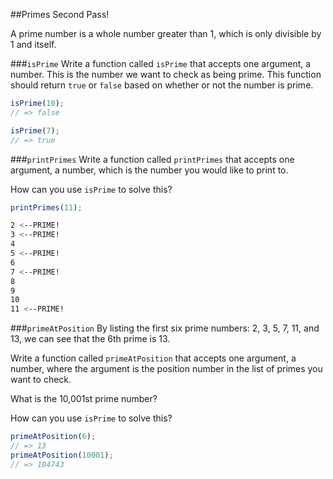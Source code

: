 ##Primes Second Pass!

A prime number is a whole number greater than 1, which is only divisible by 1 and itself.

###`isPrime`
Write a function called `isPrime` that accepts one argument, a number. This is the number we want to check as being prime. This function should return `true` or `false` based on whether or not the number is prime.

```js
isPrime(10);
// => false

isPrime(7);
// => true
```

###`printPrimes`
Write a function called `printPrimes` that accepts one argument, a number, which is the number you would like to print to.

How can you use `isPrime` to solve this?

```js
printPrimes(11);
```
```bash
2 <--PRIME!
3 <--PRIME!
4
5 <--PRIME!
6
7 <--PRIME!
8
9
10
11 <--PRIME!
```

###`primeAtPosition`
By listing the first six prime numbers: 2, 3, 5, 7, 11, and 13, we can see that the 6th prime is 13.

Write a function called `primeAtPosition` that accepts one argument, a number, where the argument is the position number in the list of primes you want to check.

What is the 10,001st prime number?

How can you use `isPrime` to solve this?

```js
primeAtPosition(6);
// => 13
primeAtPosition(10001);
// => 104743
```
